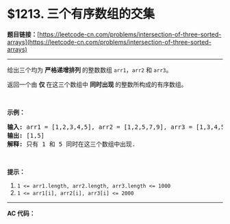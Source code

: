 # $1213. 三个有序数组的交集

**题目链接：**[https://leetcode-cn.com/problems/intersection-of-three-sorted-arrays](https://leetcode-cn.com/problems/intersection-of-three-sorted-arrays)

---

<div class="content__1Y2H">
 <div class="notranslate">
  <p>给出三个均为 <strong>严格递增排列 </strong>的整数数组&nbsp;<code>arr1</code>，<code>arr2</code> 和&nbsp;<code>arr3</code>。</p> 
  <p>返回一个由&nbsp;<strong>仅 </strong>在这三个数组中&nbsp;<strong>同时出现&nbsp;</strong>的整数所构成的有序数组。</p> 
  <p>&nbsp;</p> 
  <p><strong>示例：</strong></p> 
  <pre class="language-text"><strong>输入: </strong>arr1 = [1,2,3,4,5], arr2 = [1,2,5,7,9], arr3 = [1,3,4,5,8]
<strong>输出: </strong>[1,5]
<strong>解释: </strong>只有 1 和 5 同时在这三个数组中出现.
</pre> 
  <p>&nbsp;</p> 
  <p><strong>提示：</strong></p> 
  <ol> 
   <li><code>1 &lt;= arr1.length, arr2.length, arr3.length &lt;= 1000</code></li> 
   <li><code>1 &lt;= arr1[i], arr2[i], arr3[i] &lt;= 2000</code></li> 
  </ol> 
 </div>
</div>

---

**AC 代码：**

```java

```
